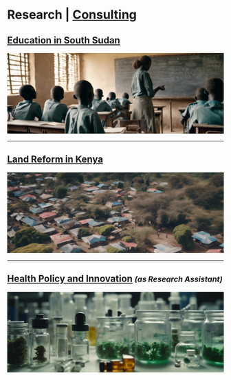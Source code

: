 # Research | <a href="https://njwsn.github.io/pages/consulting">Consulting</a> #

## [Education in South Sudan](/pages/education-south-sudan) ##
<a href="https://njwlsn.github.io/pages/education-south-sudan"> <img src="assets/images/education-ss-sd-1344-500.png?raw=true" style="max-width:100%; height:auto;"/></a>

---

## [Land Reform in Kenya](/pages/land-reform-kenya) ##
<a href="https://njwlsn.github.io/pages/land-reform-kenya"> <img src="assets/images/land-reform-kenya-sd-1344-500.png?raw=true" style="max-width:100%; height:auto;"/></a>

---

## [Health Policy and Innovation](/pages/health-policy-innovation) <small><i>(as Research Assistant)</i></small> ##
<a href="https://njwlsn.github.io/pages/health-policy-innovation"> <img src="assets/images/drugs-procurement-sd-1344-500.png?raw=true" style="max-width:100%; height:auto;"/></a>

<!-- <small><i>Note: The above pictures were produced by <a href="https://beta.dreamstudio.ai/generate">generative AI</a> for illustrative purposes only.</i></small> -->
